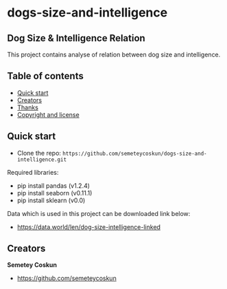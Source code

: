 # dogs-size-and-intelligence

## Dog Size & Intelligence Relation

This project contains analyse of relation between dog size and intelligence.


## Table of contents

- [Quick start](#quick-start)
- [Creators](#creators)
- [Thanks](#thanks)
- [Copyright and license](#copyright-and-license)



## Quick start

- Clone the repo: `https://github.com/semeteycoskun/dogs-size-and-intelligence.git`

Required libraries:
- pip install pandas (v1.2.4)
- pip install seaborn (v0.11.1)
- pip install sklearn (v0.0)

Data which is used in this project can be downloaded link below:
- https://data.world/len/dog-size-intelligence-linked


## Creators

**Semetey Coskun**

- <https://github.com/semeteycoskun>
